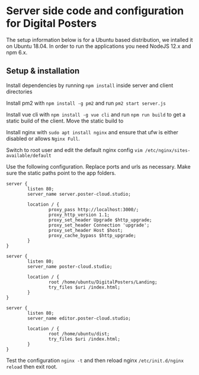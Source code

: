 # Server side code and configuration for Digital Posters

The setup information below is for a Ubuntu based distribution, we intalled it on Ubuntu 18.04. In order to run the applications you need NodeJS 12.x and npm 6.x.

## Setup & installation

Install dependencies by running `npm install` inside server and client directories

Install pm2 with `npm install -g pm2` and run `pm2 start server.js`

Install vue cli with `npm install -g vue cli` and run `npm run build` to get a static build of the client. Move the static build to

Install nginx with `sudo apt install nginx` and ensure that ufw is either disabled or allows `Nginx Full`.

Switch to root user and edit the default nginx config `vim /etc/nginx/sites-available/default`

Use the following configuration. Replace ports and urls as necessary. Make sure the static paths point to the app folders.

```
server {
        listen 80;
        server_name server.poster-cloud.studio;

        location / {
                proxy_pass http://localhost:3000/;
                proxy_http_version 1.1;
                proxy_set_header Upgrade $http_upgrade;
                proxy_set_header Connection 'upgrade';
                proxy_set_header Host $host;
                proxy_cache_bypass $http_upgrade;
        }
}

server {
        listen 80;
        server_name poster-cloud.studio;

        location / {
                root /home/ubuntu/DigitalPosters/Landing;
                try_files $uri /index.html;
        }
}

server {
        listen 80;
        server_name editor.poster-cloud.studio;

        location / {
                root /home/ubuntu/dist;
                try_files $uri /index.html;
        }
}
```

Test the configuration `nginx -t` and then reload nginx `/etc/init.d/nginx reload` then exit root.
